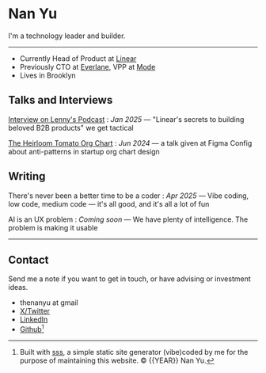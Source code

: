 # Nan Yu
I'm a technology leader and builder.

---

- Currently Head of Product at [Linear](https://linear.app)
- Previously CTO at [Everlane](https://www.everlane.com/), VPP at [Mode](https://mode.com/)
- Lives in Brooklyn

## Talks and Interviews

[Interview on Lenny's Podcast](https://www.youtube.com/watch?v=nTr21kgCFF4)
: *Jan 2025* — "Linear's secrets to building beloved B2B products" we get tactical

[The Heirloom Tomato Org Chart](https://www.youtube.com/watch?v=I4vvBidQcck)
: *Jun 2024* — a talk given at Figma Config about anti-patterns in startup org chart design

## Writing

There's never been a better time to be a coder
: *Apr 2025* — Vibe coding, low code, medium code — it's all good, and it's all a lot of fun

AI is an UX problem
: *Coming soon* — We have plenty of intelligence. The problem is making it usable

---

## Contact

Send me a note if you want to get in touch, or have advising or investment ideas.

- thenanyu at gmail
- [X/Twitter](https://x.com/thenanyu)
- [LinkedIn](https://www.linkedin.com/in/thenanyu/)
- [Github](https://github.com/thenanyu)[^1]


[^1]: Built with [sss](https://github.com/thenanyu/sss), a simple static site generator (vibe)coded by me for the purpose of maintaining this website. © {{YEAR}} Nan Yu.
